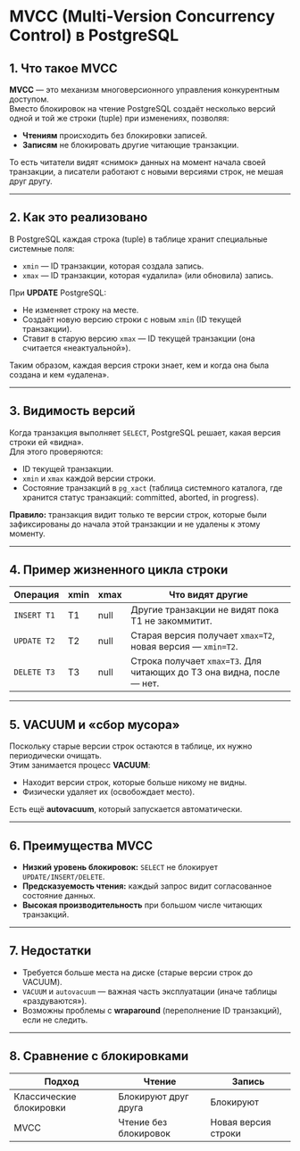 # MVCC (Multi-Version Concurrency Control) в PostgreSQL

## 1. Что такое MVCC

**MVCC** — это механизм многоверсионного управления конкурентным доступом.  
Вместо блокировок на чтение PostgreSQL создаёт несколько версий одной и той же строки (tuple) при изменениях, позволяя:

- **Чтениям** происходить без блокировки записей.
- **Записям** не блокировать другие читающие транзакции.

То есть читатели видят «снимок» данных на момент начала своей транзакции, а писатели работают с новыми версиями строк, не мешая друг другу.

---

## 2. Как это реализовано

В PostgreSQL каждая строка (tuple) в таблице хранит специальные системные поля:

- `xmin` — ID транзакции, которая создала запись.
- `xmax` — ID транзакции, которая «удалила» (или обновила) запись.

При **UPDATE** PostgreSQL:

- Не изменяет строку на месте.
- Создаёт новую версию строки с новым `xmin` (ID текущей транзакции).
- Ставит в старую версию `xmax` — ID текущей транзакции (она считается «неактуальной»).

Таким образом, каждая версия строки знает, кем и когда она была создана и кем «удалена».

---

## 3. Видимость версий

Когда транзакция выполняет `SELECT`, PostgreSQL решает, какая версия строки ей «видна».  
Для этого проверяются:

- ID текущей транзакции.
- `xmin` и `xmax` каждой версии строки.
- Состояние транзакций в `pg_xact` (таблица системного каталога, где хранится статус транзакций: committed, aborted, in progress).

**Правило:** транзакция видит только те версии строк, которые были зафиксированы до начала этой транзакции и не удалены к этому моменту.

---

## 4. Пример жизненного цикла строки

| Операция | xmin | xmax | Что видят другие |
|----------|------|------|------------------|
| `INSERT T1` | T1 | null | Другие транзакции не видят пока T1 не закоммитит. |
| `UPDATE T2` | T2 | null | Старая версия получает `xmax=T2`, новая версия — `xmin=T2`. |
| `DELETE T3` | T3 | null | Строка получает `xmax=T3`. Для читающих до T3 она видна, после — нет. |

---

## 5. VACUUM и «сбор мусора»

Поскольку старые версии строк остаются в таблице, их нужно периодически очищать.  
Этим занимается процесс **VACUUM**:

- Находит версии строк, которые больше никому не видны.
- Физически удаляет их (освобождает место).

Есть ещё **autovacuum**, который запускается автоматически.

---

## 6. Преимущества MVCC

- **Низкий уровень блокировок:** `SELECT` не блокирует `UPDATE/INSERT/DELETE`.
- **Предсказуемость чтения:** каждый запрос видит согласованное состояние данных.
- **Высокая производительность** при большом числе читающих транзакций.

---

## 7. Недостатки

- Требуется больше места на диске (старые версии строк до VACUUM).
- `VACUUM` и `autovacuum` — важная часть эксплуатации (иначе таблицы «раздуваются»).
- Возможны проблемы с **wraparound** (переполнение ID транзакций), если не следить.

---

## 8. Сравнение с блокировками

| Подход                  | Чтение               | Запись                |
|-------------------------|----------------------|-----------------------|
| Классические блокировки | Блокируют друг друга | Блокируют             |
| MVCC                    | Чтение без блокировок| Новая версия строки   |
